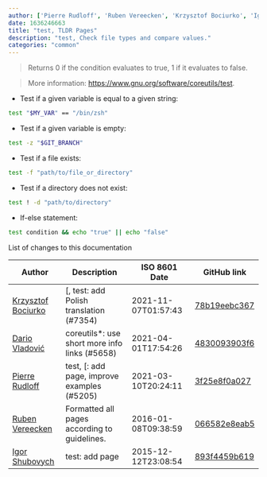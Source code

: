 ```yaml
---
author: ['Pierre Rudloff', 'Ruben Vereecken', 'Krzysztof Bociurko', 'Igor Shubovych', 'Dario Vladović']
date: 1636246663
title: "test, TLDR Pages"
description: "test, Check file types and compare values."
categories: "common"
---
```

> Returns 0 if the condition evaluates to true, 1 if it evaluates to false.

> More information: <https://www.gnu.org/software/coreutils/test>.

- Test if a given variable is equal to a given string:

```bash
test "$MY_VAR" == "/bin/zsh"
```

- Test if a given variable is empty:

```bash
test -z "$GIT_BRANCH"
```

- Test if a file exists:

```bash
test -f "path/to/file_or_directory"
```

- Test if a directory does not exist:

```bash
test ! -d "path/to/directory"
```

- If-else statement:

```bash
test condition && echo "true" || echo "false"
```
List of changes to this documentation


Author | Description | ISO 8601 Date | GitHub link
------|-----|-----|-----
[Krzysztof Bociurko](mailto:chanibal@users.noreply.github.com) | [, test: add Polish translation (#7354) | 2021-11-07T01:57:43 | [78b19eebc367](https://github.com/tldr-pages/tldr/commit/78b19eebc3677a1ae9890450708fff2a89f77ffa)
[Dario Vladović](mailto:d.vladimyr@gmail.com) | coreutils*: use short more info links (#5658) | 2021-04-01T17:54:26 | [4830093903f6](https://github.com/tldr-pages/tldr/commit/4830093903f66ccf3ebbc2ecf477286e45edac59)
[Pierre Rudloff](mailto:contact@rudloff.pro) | test, [: add page, improve examples (#5205) | 2021-03-10T20:24:11 | [3f25e8f0a027](https://github.com/tldr-pages/tldr/commit/3f25e8f0a0271992fead048c51923bde16eb139a)
[Ruben Vereecken](mailto:rubenvereecken@gmail.com) | Formatted all pages according to guidelines. | 2016-01-08T09:38:59 | [066582e8eab5](https://github.com/tldr-pages/tldr/commit/066582e8eab57bce9861cc8d379e158d61f1cc95)
[Igor Shubovych](mailto:igor.shubovych@gmail.com) | test: add page | 2015-12-12T23:08:54 | [893f4459b619](https://github.com/tldr-pages/tldr/commit/893f4459b619326f380bb8950a3457bb470db353)


